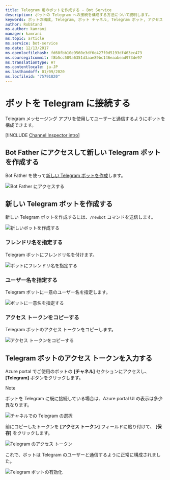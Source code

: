 ```yaml
---
title: Telegram 用のボットを作成する - Bot Service
description: ボットの Telegram への接続を構成する方法について説明します。
keywords: ボットの構成, Telegram, ボット チャネル, Telegram ボット, アクセス トークン
author: RobStand
ms.author: kamrani
manager: kamrani
ms.topic: article
ms.service: bot-service
ms.date: 12/13/2017
ms.openlocfilehash: fd60fbb10e9560e3df6e427f0d5193df463ec473
ms.sourcegitcommit: f8b5cc509a6351d3aae89bc146eaabead973de97
ms.translationtype: HT
ms.contentlocale: ja-JP
ms.lasthandoff: 01/09/2020
ms.locfileid: "75791820"
---
```

# <a name="connect-a-bot-to-telegram"></a>ボットを Telegram に接続する

Telegram メッセージング アプリを使用してユーザーと通信するようにボットを構成できます。

[!INCLUDE [Channel Inspector intro](~/includes/snippet-channel-inspector.md)]

## <a name="visit-the-bot-father-to-create-a-new-telegram-bot"></a>Bot Father にアクセスして新しい Telegram ボットを作成する

Bot Father を使って<a href="https://telegram.me/botfather" target="_blank">新しい Telegram ボットを作成</a>します。

![Bot Father にアクセスする](~/media/channels/tg-StepVisitBotFather.png)

## <a name="create-a-new-telegram-bot"></a>新しい Telegram ボットを作成する
新しい Telegram ボットを作成するには、`/newbot` コマンドを送信します。

![新しいボットを作成する](~/media/channels/tg-StepNewBot.png)

### <a name="specify-a-friendly-name"></a>フレンドリ名を指定する

Telegram ボットにフレンドリ名を付けます。

![ボットにフレンドリ名を指定する](~/media/channels/tg-StepNameBot.png)

### <a name="specify-a-username"></a>ユーザー名を指定する

Telegram ボットに一意のユーザー名を指定します。

![ボットに一意名を指定する](~/media/channels/tg-StepUsername.png)

### <a name="copy-the-access-token"></a>アクセス トークンをコピーする

Telegram ボットのアクセス トークンをコピーします。

![アクセス トークンをコピーする](~/media/channels/tg-StepBotCreated.png)

## <a name="enter-the-telegram-bots-access-token"></a>Telegram ボットのアクセス トークンを入力する

Azure portal でご使用のボットの **[チャネル]** セクションにアクセスし、 **[Telegram]** ボタンをクリックします。 

> [!NOTE]
>  ボットを Telegram に既に接続している場合は、Azure portal UI の表示は多少異なります。 

![チャネルでの Telegram の選択](~/media/channels/tg-connectBot-Azure.png)

前にコピーしたトークンを **[アクセス トークン]** フィールドに貼り付けて、 **[保存]** をクリックします。

![Telegram のアクセス トークン](~/media/channels/tg-accessToken-Azure.png)

これで、ボットは Telegram のユーザーと通信するように正常に構成されました。 

![Telegram ボットの有効化](~/media/channels/tg-botEnabled-Azure.png)
